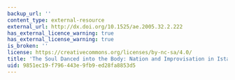 ```yaml
---
backup_url: ''
content_type: external-resource
external_url: http://dx.doi.org/10.1525/ae.2005.32.2.222
has_external_licence_warning: true
has_external_license_warning: true
is_broken: ''
license: https://creativecommons.org/licenses/by-nc-sa/4.0/
title: 'The Soul Danced into the Body: Nation and Improvisation in Istanbul'
uid: 9851ec19-f796-443e-9fb9-ed28fa8853d5
---
```

